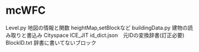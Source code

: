 # mcWFC

Level.py 地図の情報と関数 heightMap,setBlockなど
buildingData.py 建物の読み取りと書込み
Cityspace ICE_JIT
id_dict.json　元IDの変換辞書(訂正必要)
BlockID.txt 辞書に書いてないブロック